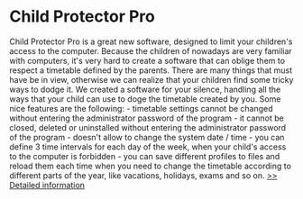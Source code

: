 # Child Protector Pro
Child Protector Pro is a great new software, designed to limit your children's access to the computer. Because the children of nowadays are very familiar with computers, it's very hard to create a software that can oblige them to respect a timetable defined by the parents. There are many things that must have be in view, otherwise we can realize that your children find some tricky ways to dodge it. We created a software for your silence, handling all the ways that your child can use to doge the timetable created by you. Some nice features are the following: - timetable settings cannot be changed without entering the administrator password of the program - it cannot be closed, deleted or uninstalled without entering the administrator password of the program - doesn't allow to change the system date / time - you can define 3 time intervals for each day of the week, when your child's access to the computer is forbidden - you can save different profiles to files and reload them each time when you need to change the timetable according to different parts of the year, like vacations, holidays, exams and so on.
[>> Detailed information](https://secure.shareit.com/shareit/product.html?productid=300042000&affiliateid=200057808)